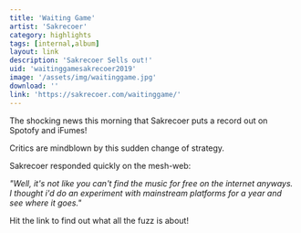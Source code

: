 ```yaml
---
title: 'Waiting Game'
artist: 'Sakrecoer'
category: highlights
tags: [internal,album]
layout: link
description: 'Sakrecoer Sells out!'
uid: 'waitinggamesakrecoer2019'
image: '/assets/img/waitinggame.jpg'
download: ''
link: 'https://sakrecoer.com/waitinggame/'
---
```

The shocking news this morning that Sakrecoer puts a record out on Spotofy and iFumes! 

Critics are mindblown by this sudden change of strategy.

Sakrecoer responded quickly on the mesh-web:

<i>"Well, it's not like you can't find the music for free on the internet anyways. I thought i'd do an experiment with mainstream platforms for a year and see where it goes."</i>

Hit the link to find out what all the fuzz is about!